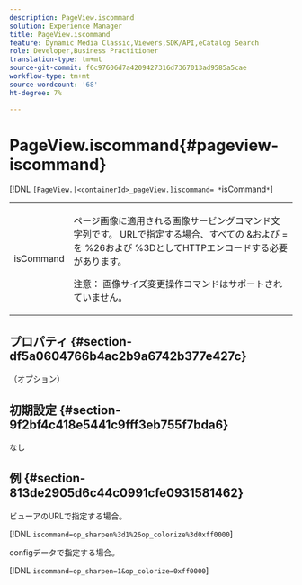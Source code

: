 ```yaml
---
description: PageView.iscommand
solution: Experience Manager
title: PageView.iscommand
feature: Dynamic Media Classic,Viewers,SDK/API,eCatalog Search
role: Developer,Business Practitioner
translation-type: tm+mt
source-git-commit: f6c97606d7a4209427316d7367013ad9585a5cae
workflow-type: tm+mt
source-wordcount: '68'
ht-degree: 7%

---
```



# PageView.iscommand{#pageview-iscommand}

[!DNL `[PageView.|<containerId>_pageView.]iscommand= *`isCommand`*`]

<table id="table_9E7BB12BF371419F88DD4D24EF04632C"> 
 <tbody> 
  <tr> 
   <td colname="col1"> <p> <span class="codeph"><span class="varname"> isCommand</span></span> </p> </td> 
   <td colname="col2"> <p> ページ画像に適用される画像サービングコマンド文字列です。 URLで指定する場合、すべての<span class="codeph"> &amp;</span>および<span class="codeph"> =</span>を<span class="codeph"> %26</span>および<span class="codeph"> %3D</span>としてHTTPエンコードする必要があります。 </p> <p> <p>注意： 画像サイズ変更操作コマンドはサポートされていません。 </p> </p> </td> 
  </tr> 
 </tbody> 
</table>

## プロパティ {#section-df5a0604766b4ac2b9a6742b377e427c}

（オプション）

## 初期設定 {#section-9f2bf4c418e5441c9fff3eb755f7bda6}

なし

## 例 {#section-813de2905d6c44c0991cfe0931581462}

ビューアのURLで指定する場合。

[!DNL `iscommand=op_sharpen%3d1%26op_colorize%3d0xff0000`]

configデータで指定する場合。

[!DNL `iscommand=op_sharpen=1&op_colorize=0xff0000`]
